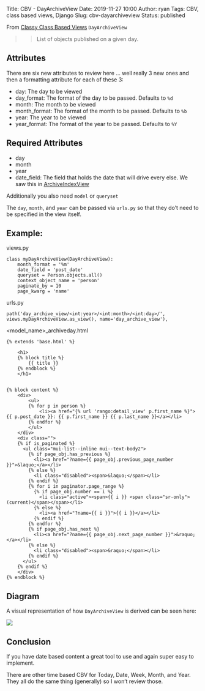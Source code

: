 Title: CBV - DayArchiveView
Date: 2019-11-27 10:00
Author: ryan
Tags: CBV, class based views, Django
Slug: cbv-dayarchiveview
Status: published

From [Classy Class Based Views](http://ccbv.co.uk/projects/Django/2.2/django.views.generic.dates/DayArchiveView/) `DayArchiveView`

> > List of objects published on a given day.

## Attributes

There are six new attributes to review here … well really 3 new ones and then a formatting attribute for each of these 3:

-   day: The day to be viewed
-   day_format: The format of the day to be passed. Defaults to `%d`
-   month: The month to be viewed
-   month_format: The format of the month to be passed. Defaults to `%b`
-   year: The year to be viewed
-   year_format: The format of the year to be passed. Defaults to `%Y`

## Required Attributes

-   day
-   month
-   year
-   date_field: The field that holds the date that will drive every else. We saw this in [ArchiveIndexView](/cbv-archiveindexview)

Additionally you also need `model` or `queryset`

The `day`, `month`, and `year` can be passed via `urls.py` so that they do’t need to be specified in the view itself.

## Example:

views.py

    class myDayArchiveView(DayArchiveView):
        month_format = '%m'
        date_field = 'post_date'
        queryset = Person.objects.all()
        context_object_name = 'person'
        paginate_by = 10
        page_kwarg = 'name'

urls.py

    path('day_archive_view/<int:year>/<int:month>/<int:day>/', views.myDayArchiveView.as_view(), name='day_archive_view'),

\<model_name\>\_archiveday.html

    {% extends 'base.html' %}

        <h1>
        {% block title %}
            {{ title }}
        {% endblock %}
        </h1>


    {% block content %}
        <div>
            <ul>
            {% for p in person %}
                <li><a href="{% url 'rango:detail_view' p.first_name %}">{{ p.post_date }}: {{ p.first_name }} {{ p.last_name }}</a></li>
            {% endfor %}
            </ul>
        </div>
        <div class="">
        {% if is_paginated %}
          <ul class="mui-list--inline mui--text-body2">
            {% if page_obj.has_previous %}
              <li><a href="?name={{ page_obj.previous_page_number }}">&laquo;</a></li>
            {% else %}
              <li class="disabled"><span>&laquo;</span></li>
            {% endif %}
            {% for i in paginator.page_range %}
              {% if page_obj.number == i %}
                <li class="active"><span>{{ i }} <span class="sr-only">(current)</span></span></li>
              {% else %}
                <li><a href="?name={{ i }}">{{ i }}</a></li>
              {% endif %}
            {% endfor %}
            {% if page_obj.has_next %}
              <li><a href="?name={{ page_obj.next_page_number }}">&raquo;</a></li>
            {% else %}
              <li class="disabled"><span>&raquo;</span></li>
            {% endif %}
          </ul>
        {% endif %}
        </div>
    {% endblock %}

## Diagram

A visual representation of how `DayArchiveView` is derived can be seen here:

![](https://yuml.me/diagram/plain;/class/%5BMultipleObjectTemplateResponseMixin%7Bbg:white%7D%5D%5E-%5BDayArchiveView%7Bbg:green%7D%5D,%20%5BTemplateResponseMixin%7Bbg:white%7D%5D%5E-%5BMultipleObjectTemplateResponseMixin%7Bbg:white%7D%5D,%20%5BBaseDayArchiveView%7Bbg:white%7D%5D%5E-%5BDayArchiveView%7Bbg:green%7D%5D,%20%5BYearMixin%7Bbg:white%7D%5D%5E-%5BBaseDayArchiveView%7Bbg:white%7D%5D,%20%5BMonthMixin%7Bbg:white%7D%5D%5E-%5BBaseDayArchiveView%7Bbg:white%7D%5D,%20%5BDayMixin%7Bbg:white%7D%5D%5E-%5BBaseDayArchiveView%7Bbg:white%7D%5D,%20%5BBaseDateListView%7Bbg:white%7D%5D%5E-%5BBaseDayArchiveView%7Bbg:white%7D%5D,%20%5BMultipleObjectMixin%7Bbg:white%7D%5D%5E-%5BBaseDateListView%7Bbg:white%7D%5D,%20%5BContextMixin%7Bbg:white%7D%5D%5E-%5BMultipleObjectMixin%7Bbg:white%7D%5D,%20%5BDateMixin%7Bbg:white%7D%5D%5E-%5BBaseDateListView%7Bbg:white%7D%5D,%20%5BView%7Bbg:lightblue%7D%5D%5E-%5BBaseDateListView%7Bbg:white%7D%5D.svg)

## Conclusion

If you have date based content a great tool to use and again super easy to implement.

There are other time based CBV for Today, Date, Week, Month, and Year. They all do the same thing (generally) so I won’t review those.
